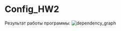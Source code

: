# Config_HW2
Результат работы программы:
![dependency_graph](https://github.com/user-attachments/assets/80be585e-22ef-43cf-9b6e-df1c5ed81e2f)
